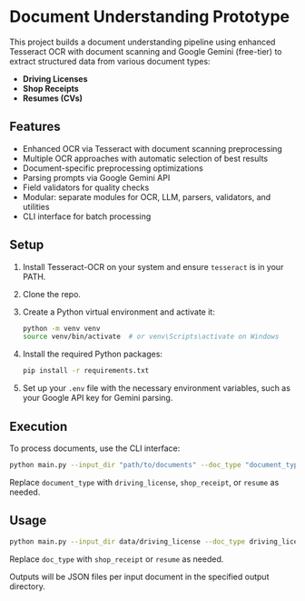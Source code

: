 # Document Understanding Prototype

This project builds a document understanding pipeline using enhanced Tesseract OCR with document scanning and Google Gemini (free-tier) to extract structured data from various document types:

- **Driving Licenses**
- **Shop Receipts**
- **Resumes (CVs)**

## Features

- Enhanced OCR via Tesseract with document scanning preprocessing
- Multiple OCR approaches with automatic selection of best results
- Document-specific preprocessing optimizations
- Parsing prompts via Google Gemini API
- Field validators for quality checks
- Modular: separate modules for OCR, LLM, parsers, validators, and utilities
- CLI interface for batch processing

## Setup

1. Install Tesseract-OCR on your system and ensure `tesseract` is in your PATH.
2. Clone the repo.
3. Create a Python virtual environment and activate it:

   ```bash
   python -m venv venv
   source venv/bin/activate  # or venv\Scripts\activate on Windows
   ```
4. Install the required Python packages:

   ```bash
   pip install -r requirements.txt
   ```

5. Set up your `.env` file with the necessary environment variables, such as your Google API key for Gemini parsing.

## Execution

To process documents, use the CLI interface:

```bash
python main.py --input_dir "path/to/documents" --doc_type "document_type" --output_dir "path/to/outputs"
```

Replace `document_type` with `driving_license`, `shop_receipt`, or `resume` as needed.

## Usage

```bash
python main.py --input_dir data/driving_license --doc_type driving_license --output_dir outputs/driving_license
```  
Replace `doc_type` with `shop_receipt` or `resume` as needed.

Outputs will be JSON files per input document in the specified output directory.
